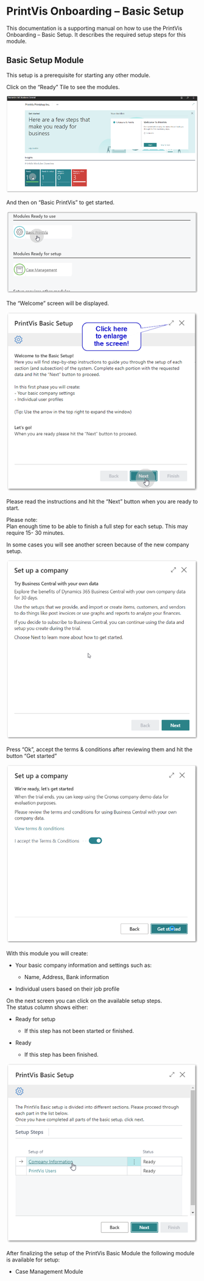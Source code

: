 # PrintVis Onboarding – Basic Setup

This documentation is a supporting manual on how to use the PrintVis
Onboarding – Basic Setup. It describes the required setup steps for this
module.

## Basic Setup Module

This setup is a prerequisite for starting any other module.

Click on the “Ready” Tile to see the modules.

![Basic Setup](./assets/0100-image1.png)

And then on “Basic PrintVis” to get started.

![Basic Setup](./assets/0100-image2.png)

The “Welcome” screen will be displayed.

![Basic Setup](./assets/0100-image3.png)

Please read the instructions and hit the “Next” button when you are
ready to start.

Please note:  
Plan enough time to be able to finish a full step for each setup. This
may require 15- 30 minutes.

In some cases you will see another screen because of the new company
setup.

![Basic Setup](./assets/0100-image4.png)

Press “Ok”, accept the terms & conditions after reviewing them and hit
the button “Get started”

![Basic Setup](./assets/0100-image5.png)

With this module you will create:

-   Your basic company information and settings such as:

    -   Name, Address, Bank information

-   Individual users based on their job profile

On the next screen you can click on the available setup steps.  
The status column shows either:

-   Ready for setup

    -   If this step has not been started or finished.

-   Ready

    -   If this step has been finished.

![Basic Setup](./assets/0100-image6.png)

After finalizing the setup of the PrintVis Basic Module the following
module is available for setup:

-   Case Management Module
